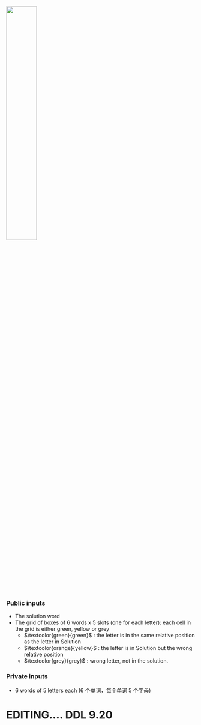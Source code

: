 <img src="http://imagesoda.oss-cn-beijing.aliyuncs.com/Sodaoo/2023-09-04-133314.png" width="40%" />

### Public inputs

- The solution word
- The grid of boxes of 6 words x 5 slots (one for each letter): each cell in the grid is either green, yellow or grey
	- $\textcolor{green}{green}$ : the letter is in the same relative position as the letter in Solution
	- $\textcolor{orange}{yellow}$ : the letter is in Solution but the wrong relative position
	- $\textcolor{grey}{grey}$ : wrong letter, not in the solution.

### Private inputs

- 6 words of 5 letters each  (6 个单词，每个单词 5 个字母)

# EDITING....   DDL 9.20